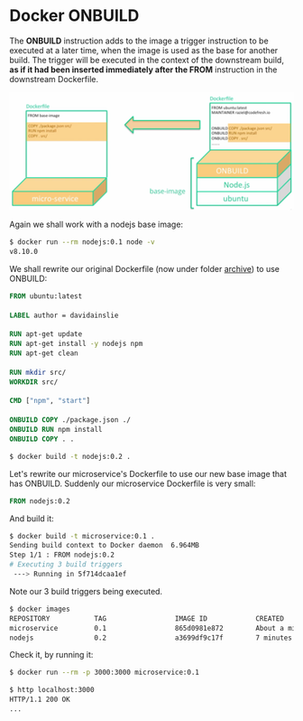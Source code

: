 # Docker ONBUILD

The **ONBUILD** instruction adds to the image a trigger instruction to be executed at a later time, when the image is used as the base for another build. The trigger will be executed in the context of the downstream build, **as if it had been inserted immediately after the FROM** instruction in the downstream Dockerfile.

![ONBUILD](images/onbuild.png)

Again we shall work with a nodejs base image:

```bash
$ docker run --rm nodejs:0.1 node -v
v8.10.0
```

We shall rewrite our original Dockerfile (now under folder [archive](../archive)) to use ONBUILD:

```dockerfile
FROM ubuntu:latest

LABEL author = davidainslie

RUN apt-get update
RUN apt-get install -y nodejs npm
RUN apt-get clean

RUN mkdir src/
WORKDIR src/

CMD ["npm", "start"]

ONBUILD COPY ./package.json ./
ONBUILD RUN npm install
ONBUILD COPY . .
```

```bash
$ docker build -t nodejs:0.2 .
```

Let's rewrite our microservice's  Dockerfile to use our new base image that has ONBUILD. Suddenly our microservice Dockerfile is very small:

```dockerfile
FROM nodejs:0.2
```

And build it:

```bash
$ docker build -t microservice:0.1 .
Sending build context to Docker daemon  6.964MB
Step 1/1 : FROM nodejs:0.2
# Executing 3 build triggers
 ---> Running in 5f714dcaa1ef
```

Note our 3 build triggers being executed.

```bash
$ docker images
REPOSITORY           TAG                 IMAGE ID            CREATED              SIZE
microservice         0.1                 865d0981e872        About a minute ago   444MB
nodejs               0.2                 a3699df9c17f        7 minutes ago        425MB
```

Check it, by running it:

```bash
$ docker run --rm -p 3000:3000 microservice:0.1
```

```bash
$ http localhost:3000
HTTP/1.1 200 OK
...
```


